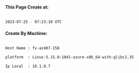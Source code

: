 
   
#### This Page Create at:

```bash

2023-07-25 - 07:23:10 UTC

```

#### Create By Machine:

```bash

Host Name : fv-az407-158

platform  : Linux-5.15.0-1041-azure-x86_64-with-glibc2.35

Ip Local  : 10.1.0.7

```

